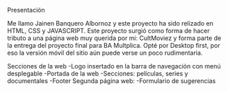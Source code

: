 Presentación

Me llamo Jainen Banquero Albornoz y este proyecto ha sido relizado en HTML, CSS y JAVASCRIPT.
Este proyecto surgió como forma de hacer tributo a una página web muy querida por mi: CultMoviez y forma parte de la entrega del proyecto final para BA Multplica.
Opté por Desktop first, por eso la versión móvil del sitio aún puede verse un poco rudimentaria.

Secciones de la web
-Logo insertado en la barra de navegación con menú desplegable
-Portada de la web
-Secciones: películas, series y documentales
-Footer 
Segunda página web:
-Formulario de sugerencias
